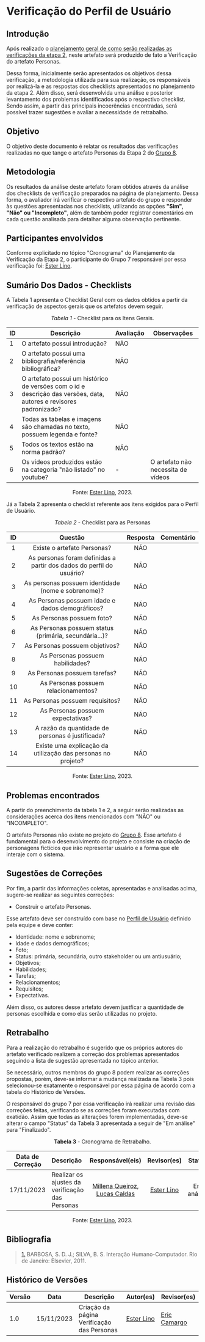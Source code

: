 # Verificação do Perfil de Usuário

## Introdução

Após realizado o [planejamento geral de como serão realizadas as verificações da etapa 2](https://interacao-humano-computador.github.io/2023.2-OnlineJudge/verificacao/grupo_8/etapa_2/planejamento-verificacao/), neste artefato será produzido de fato a Verificação do artefato Personas.

Dessa forma, inicialmente serão apresentados os objetivos dessa verificação, a metodologia utilizada para sua realização, os responsáveis por realizá-la e as respostas dos checklists apresentados no planejamento da etapa 2. Além disso, será desenvolvida uma análise e posterior levantamento dos problemas identificados após o respectivo checklist. Sendo assim, a partir das principais incoerências encontradas, será possível trazer sugestões e avaliar a necessidade de retrabalho.

## Objetivo

O objetivo deste documento é relatar os resultados das verificações realizadas no que tange o artefato Personas da Etapa 2 do [Grupo 8](https://interacao-humano-computador.github.io/2023.2-SEI-GDF/#/).

## Metodologia

Os resultados da análise deste artefato foram obtidos através da análise dos checklists de verificação preparados na página de planejamento. Dessa forma, o avaliador irá verificar o respectivo artefato do grupo e responder às questões apresentadas nos checklists, utilizando as opções **"Sim", "Não" ou "Incompleto"**, além de também poder registrar comentários em cada questão analisada para detalhar alguma observação pertinente.

## Participantes envolvidos

Conforme explicitado no tópico "Cronograma" do Planejamento da Verificação da Etapa 2, o participante do Grupo 7 responsável por essa verificação foi: [Ester Lino](https://github.com/esteerlino).

## Sumário Dos Dados - Checklists

A Tabela 1 apresenta o Checklist Geral com os dados obtidos a partir da verificação de aspectos gerais que os artefatos devem seguir.

<center>

_Tabela 1_ - Checklist para os Itens Gerais.

|  ID  |  Descrição  |  Avaliação  |  Observações  |
|  --- | ----------- | ----------- | ------------- |
| 1   | O artefato possui introdução? |  NÃO  |   |
| 2   | O artefato possui uma bibliografia/referência bibliográfica? | NÃO |   |
| 3   | O artefato possui um histórico de versões com o id e descrição das versões, data, autores e revisores padronizado? | NÃO |    |
| 4   | Todas as tabelas e imagens são chamadas no texto, possuem legenda e fonte? | NÃO |   |
| 5   | Todos os textos estão na norma padrão? | NÃO |   |
| 6   | Os vídeos produzidos estão na categoria "não listado" no youtube?  |  -  |  O artefato não necessita de vídeos |

Fonte: [Ester Lino](https://github.com/esteerlino), 2023.

</center>

Já a Tabela 2 apresenta o checklist referente aos itens exigidos para o Perfil de Usuário.

<center>

_Tabela 2_ - Checklist para as Personas

| ID  |        Questão       |     Resposta     |     Comentário     |
| :-: | :-------------------:| :--------------: | :----------------: |
|  1  | Existe o artefato Personas? |     NÃO     |            |
|  2  | As personas foram definidas a partir dos dados do perfil do usuário? |     NÃO     |            |
|  3  | As personas possuem identidade (nome e sobrenome)? |    NÃO      |            |
|  4  | As Personas possuem idade e dados demográficos? |      NÃO      |
|  5  | As Personas possuem foto? |     NÃO     |            |
|  6  | As Personas possuem status (primária, secundária...)? |     NÃO     |            |
|  7  | As Personas possuem objetivos? |     NÃO     |            |
|  8  | As Personas possuem habilidades? |     NÃO     |            |
|  9  | As Personas possuem tarefas? |     NÃO     |            |
| 10  | As Personas possuem relacionamentos? |     NÃO     |            |
| 11  | As Personas possuem requisitos? |     NÃO     |            |
| 12  | As Personas possuem expectativas? |     NÃO     |            |
| 13  | A razão da quantidade de personas é justificada? |     NÃO     |            |
| 14  | Existe uma explicação da utilização das personas no projeto? |     NÃO     |            |

Fonte: [Ester Lino](https://github.com/esteerlino), 2023.

</center>

## Problemas encontrados

A partir do preenchimento da tabela 1 e 2, a seguir serão realizadas as considerações acerca dos itens mencionados com "NÃO" ou "INCOMPLETO".

O artefato Personas não existe no projeto do [Grupo 8](https://interacao-humano-computador.github.io/2023.2-SEI-GDF/#/). Esse artefato é fundamental para o desenvolvimento do projeto e consiste na criação de personagens fictícios que irão representar usuário e a forma que ele interaje com o sistema.

## Sugestões de Correções

Por fim, a partir das informações coletas, apresentadas e analisadas acima, sugere-se realizar as seguintes correções:

- Construir o artefato Personas.

Esse artefato deve ser construído com base no [Perfil de Usuário](https://interacao-humano-computador.github.io/2023.2-SEI-GDF/#/analise-de-requisitos/perfil-de-usuario) definido pela equipe e deve conter:

- Identidade: nome e sobrenome;
- Idade e dados demográficos;
- Foto;
- Status: primária, secundária, outro stakeholder ou um antiusuário;
- Objetivos;
- Habilidades;
- Tarefas;
- Relacionamentos;
- Requisitos;
- Expectativas.

Além disso, os autores desse artefato devem justficar a quantidade de personas escolhida e como elas serão utilizadas no projeto.

## Retrabalho

Para a realização do retrabalho é sugerido que os próprios autores do artefato verificado realizem a correção dos problemas apresentados seguindo a lista de sugestão apresentada no tópico anterior.

Se necessário, outros membros do grupo 8 podem realizar as correções propostas, porém, deve-se informar a mudança realizada na Tabela 3 pois selecionou-se exatamente o responsável por essa página de acordo com a tabela do Histórico de Versões.

O responsável do grupo 7 por essa verificação irá realizar uma revisão das correções feitas, verificando se as correções foram executadas com exatidão. Assim que todas as alterações forem implementadas, deve-se alterar o campo "Status" da Tabela 3 apresentada a seguir de "Em análise" para "Finalizado".

<center>

**Tabela 3** - Cronograma de Retrabalho.

| Data de Correção | Descrição                          |                   Responsável(eis)                   |                   Revisor(es)                    |   Status   |
| ---------------- | :--------------------------------- | :--------------------------------------------------: | :----------------------------------------------: | :--------: |
| 17/11/2023       | Realizar os ajustes da verificação das Personas | [Millena Queiroz](https://github.com/MillenaQueiroz), [Lucas Caldas](https://github.com/lucascaldasb) | [Ester Lino](https://github.com/esteerlino) | Em análise |

Fonte: [Ester Lino](https://github.com/esteerlino), 2023.

</center>

## Bibliografia

> <a id="REF1" href="#anchor_1">1.</a> BARBOSA, S. D. J.; SILVA, B. S. Interação Humano-Computador. Rio de Janeiro: Elsevier, 2011.

## Histórico de Versões

| Versão | Data       | Descrição                            | Autor(es)                                        | Revisor(es)                                     |
| ------ | ---------- | ------------------------------------ | ------------------------------------------------ | ----------------------------------------------- |
| 1.0  | 15/11/2023 | Criação da página Verificação das Personas  | [Ester Lino](https://github.com/esteerlino) | [Eric Camargo](https://github.com/ericcs10) |
